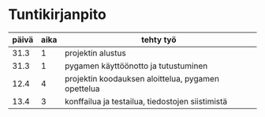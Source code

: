 # Tuntikirjanpito

| päivä | aika | tehty työ |
| ----- | ---- | --------- |
| 31.3 | 1 | projektin alustus |
| 31.3 | 1 | pygamen käyttöönotto ja tutustuminen |
| 12.4 | 4 | projektin koodauksen aloittelua, pygamen opettelua |
| 13.4 | 3 | konffailua ja testailua, tiedostojen siistimistä |
